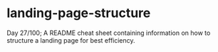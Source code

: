 # landing-page-structure
Day 27/100; A README cheat sheet containing information on how to structure a landing page for best efficiency.
